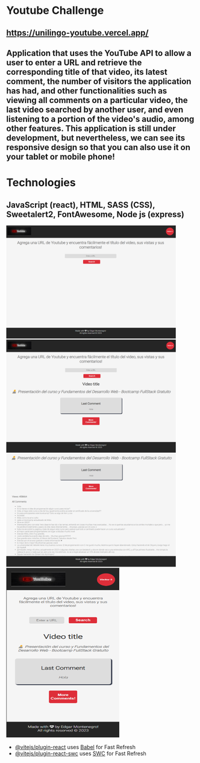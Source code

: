 # Youtube Challenge

## https://unilingo-youtube.vercel.app/

## Application that uses the YouTube API to allow a user to enter a URL and retrieve the corresponding title of that video, its latest comment, the number of visitors the application has had, and other functionalities such as viewing all comments on a particular video, the last video searched by another user, and even listening to a portion of the video's audio, among other features. This application is still under development, but nevertheless, we can see its responsive design so that you can also use it on your tablet or mobile phone!

# Technologies
## JavaScript (react), HTML, SASS (CSS), Sweetalert2, FontAwesome, Node js (express)
<img src = '/src/assets/youtubeImage.png' height = '300px' width = '450px' alt="">
<img src = '/src/assets/youtubeImage2.png' height = '300px' width = '450px' alt="">
<img src = '/src/assets/youtubeImage3.png' height = '300px' width = '450px' alt="">
<img src = '/src/assets/youtubeImage4.png' height = '450px' width = '300px' alt="">


- [@vitejs/plugin-react](https://github.com/vitejs/vite-plugin-react/blob/main/packages/plugin-react/README.md) uses [Babel](https://babeljs.io/) for Fast Refresh
- [@vitejs/plugin-react-swc](https://github.com/vitejs/vite-plugin-react-swc) uses [SWC](https://swc.rs/) for Fast Refresh

